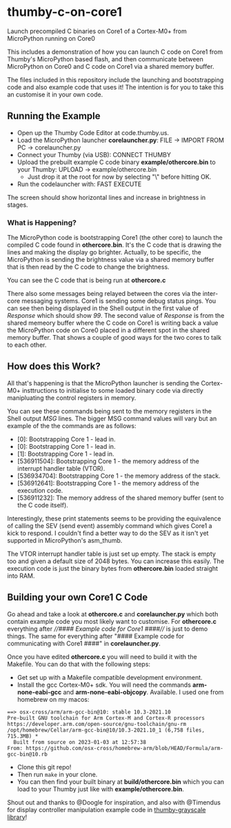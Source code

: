 # thumby-c-on-core1
Launch precompiled C binaries on Core1 of a Cortex-M0+ from MicroPython running on Core0

This includes a demonstration of how you can launch C code on Core1 from Thumby's MicroPython based flash, and then communicate between MicroPython on Core0 and C code on Core1 via a shared memory buffer.

The files included in this repository include the launching and bootstrapping code and also example code that uses it! The intention is for you to take this an customise it in your own code.

## Running the Example

* Open up the Thumby Code Editor at code.thumby.us.
* Load the MicroPython launcher **corelauncher.py**: FILE -> IMPORT FROM PC -> corelauncher.py
* Connect your Thumby (via USB): CONNECT THUMBY
* Upload the prebuilt example C code binary **example/othercore.bin** to your Thumby: UPLOAD -> example/othercore.bin
	* Just drop it at the root for now by selecting "\\" before hitting OK.
* Run the codelauncher with: FAST EXECUTE

The screen should show horizontal lines and increase in brightness in stages.

### What is Happening?

The MicroPython code is bootstrapping Core1 (the other core) to launch the compiled C code found in **othercore.bin**. It's the C code that is drawing the lines and making the display go brighter. Actually, to be specific, the MicroPython is sending the brightness value via a shared memory buffer that is then read by the C code to change the brightness.

You can see the C code that is being run at **othercore.c**

There also some messages being relayed between the cores via the inter-core messaging systems. Core1 is sending some debug status pings. You can see then being displayed in the Shell output in the first value of *Response* which should show *99*. The second value of *Response* is from the shared memeory buffer where the C code on Core1 is writing back a value the MicroPython code on Core0 placed in a different spot in the shared memory buffer. That shows a couple of good ways for the two cores to talk to each other.

## How does this Work?

All that's happening is that the MicroPython launcher is sending the Cortex-M0+ insttructions to initialise to some loaded binary code via directly manipluating the control registers in memory.

You can see these commands being sent to the memory registers in the Shell output *MSG* lines. The bigger MSG command values will vary but an example of the the commands are as follows:
* [0]: Bootstrapping Core 1 - lead in.
* [0]: Bootstrapping Core 1 - lead in.
* [1]: Bootstrapping Core 1 - lead in.
* [536911504]: Bootstrapping Core 1 - the memory address of the interrupt handler table (VTOR).
* [536934704]: Bootstrapping Core 1 - the memory address of the stack.
* [536912641]: Bootstrapping Core 1 - the memory address of the execution code.
* [536911232]: The memory address of the shared memory buffer (sent to the C code itself).

Interestingly, these print statements seems to be providing the equivalence of calling the SEV (send event) assembly command which gives Core1 a kick to respond. I couldn't find a better way to do the SEV as it isn't yet supported in MicroPython's asm_thumb.

The VTOR interrupt handler table is just set up empty. The stack is empty too and given a default size of 2048 bytes. You can increase this easily. The execution code is just the binary bytes from **othercore.bin** loaded straight into RAM.

## Building your own Core1 C Code

Go ahead and take a look at **othercore.c** and **corelauncher.py** which both contain example code you most likely want to customise. For **othercore.c** everything after *//#### Example code for Core1 ####//* is just to demo things. The same for everything after "#### Example code for communicating with Core1 ####" in **corelauncher.py**.

Once you have edited **othercore.c** you will need to build it with the Makefile. You can do that with the following steps:
* Get set up with a Makefile compatible development environment.
* Install the gcc Cortex-M0+ sdk. You will need the commands **arm-none-eabi-gcc** and **arm-none-eabi-objcopy**. Available. I used one from homebrew on my macos:
```
==> osx-cross/arm/arm-gcc-bin@10: stable 10.3-2021.10
Pre-built GNU toolchain for Arm Cortex-M and Cortex-R processors
https://developer.arm.com/open-source/gnu-toolchain/gnu-rm
/opt/homebrew/Cellar/arm-gcc-bin@10/10.3-2021.10_1 (6,758 files, 715.3MB) *
  Built from source on 2023-01-03 at 12:57:38
From: https://github.com/osx-cross/homebrew-arm/blob/HEAD/Formula/arm-gcc-bin@10.rb
```
* Clone this git repo!
* Then run `make` in your clone.
* You can then find your built binary at **build/othercore.bin** which you can load to your Thumby just like with **example/othercore.bin**.

Shout out and thanks to @Doogle for inspiration, and also with @Timendus for display controller manipulation example code in [thumby-grayscale library](https://github.com/Timendus/thumby-grayscale/blob/main/lib/thumbyGrayscale.py)!


